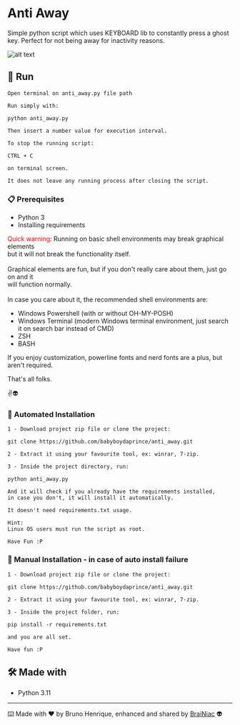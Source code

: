 # Anti Away

Simple python script which uses KEYBOARD lib to constantly press a ghost key.
Perfect for not being away for inactivity reasons.

![alt text](https://github.com/babyboydaprince/anti_away/blob/main/img/anti-away.gif?raw=true)

## 🚀 Run

```
Open terminal on anti_away.py file path
```
```
Run simply with:

python anti_away.py
```
```
Then insert a number value for execution interval.
```

```
To stop the running script:

CTRL + C

on terminal screen.
```
```
It does not leave any running process after closing the script.
```

### 📋 Prerequisites

- Python 3
- Installing requirements

 <font color="red">Quick warning</font>: Running on basic shell environments may break graphical elements<br> 
 but it will not break the functionality itself.<br><br>
Graphical elements are fun, but if you don't really care about them, just go on and it<br> will function normally.<br><br>
In case you care about it, the recommended shell environments are:
- Windows Powershell (with or without OH-MY-POSH)
- Windows Terminal (modern Windows terminal environment, just search it on search bar instead of CMD)
- ZSH
- BASH

If you enjoy customization, powerline fonts and nerd fonts are a plus, but aren't required.

That's all folks.

✌️👽


### 🔧 Automated Installation
```
1 - Download project zip file or clone the project:

git clone https://github.com/babyboydaprince/anti_away.git
```
```
2 - Extract it using your favourite tool, ex: winrar, 7-zip.
```
```
3 - Inside the project directory, run: 

python anti_away.py

And it will check if you already have the requirements installed,
in case you don't, it will install it automatically.

It doesn't need requirements.txt usage.
```
```
Hint:
Linux OS users must run the script as root.
```
```
Have Fun :P
```

### 🔧 Manual Installation - in case of auto install failure
```
1 - Download project zip file or clone the project:

git clone https://github.com/babyboydaprince/anti_away.git
```
```
2 - Extract it using your favourite tool, ex: winrar, 7-zip.
```
```
3 - Inside the project folder, run:

pip install -r requirements.txt

and you are all set.
```
```
Have fun :P
```



## 🛠️ Made with

- Python 3.11

---

⌨️ Made with ❤️ by Bruno Henrique, enhanced and shared by [BraiNiac](https://github.com/babyboydaprince) 👽